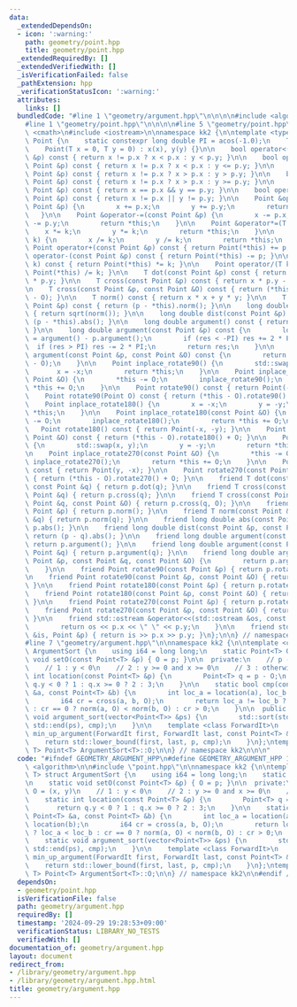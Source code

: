 ```yaml
---
data:
  _extendedDependsOn:
  - icon: ':warning:'
    path: geometry/point.hpp
    title: geometry/point.hpp
  _extendedRequiredBy: []
  _extendedVerifiedWith: []
  _isVerificationFailed: false
  _pathExtension: hpp
  _verificationStatusIcon: ':warning:'
  attributes:
    links: []
  bundledCode: "#line 1 \"geometry/argument.hpp\"\n\n\n\n#include <algorithm>\n\n\
    #line 1 \"geometry/point.hpp\"\n\n\n\n#line 5 \"geometry/point.hpp\"\n#include\
    \ <cmath>\n#include <iostream>\n\nnamespace kk2 {\n\ntemplate <typename T> struct\
    \ Point {\n    static constexpr long double PI = acos(-1.0);\n    T x, y;\n\n\
    \    Point(T x = 0, T y = 0) : x(x), y(y) {}\n\n    bool operator<(const Point\
    \ &p) const { return x != p.x ? x < p.x : y < p.y; }\n\n    bool operator<=(const\
    \ Point &p) const { return x != p.x ? x < p.x : y <= p.y; }\n\n    bool operator>(const\
    \ Point &p) const { return x != p.x ? x > p.x : y > p.y; }\n\n    bool operator>=(const\
    \ Point &p) const { return x != p.x ? x > p.x : y >= p.y; }\n\n    bool operator==(const\
    \ Point &p) const { return x == p.x && y == p.y; }\n\n    bool operator!=(const\
    \ Point &p) const { return x != p.x || y != p.y; }\n\n    Point &operator+=(const\
    \ Point &p) {\n        x += p.x;\n        y += p.y;\n        return *this;\n \
    \   }\n\n    Point &operator-=(const Point &p) {\n        x -= p.x;\n        y\
    \ -= p.y;\n        return *this;\n    }\n\n    Point &operator*=(T k) {\n    \
    \    x *= k;\n        y *= k;\n        return *this;\n    }\n\n    Point &operator/=(T\
    \ k) {\n        x /= k;\n        y /= k;\n        return *this;\n    }\n\n   \
    \ Point operator+(const Point &p) const { return Point(*this) += p; }\n\n    Point\
    \ operator-(const Point &p) const { return Point(*this) -= p; }\n\n    Point operator*(T\
    \ k) const { return Point(*this) *= k; }\n\n    Point operator/(T k) const { return\
    \ Point(*this) /= k; }\n\n    T dot(const Point &p) const { return x * p.x + y\
    \ * p.y; }\n\n    T cross(const Point &p) const { return x * p.y - y * p.x; }\n\
    \n    T cross(const Point &p, const Point &O) const { return (*this - O).cross(p\
    \ - O); }\n\n    T norm() const { return x * x + y * y; }\n\n    T norm(const\
    \ Point &p) const { return (p - *this).norm(); }\n\n    long double abs() const\
    \ { return sqrt(norm()); }\n\n    long double dist(const Point &p) const { return\
    \ (p - *this).abs(); }\n\n    long double argument() const { return atan2(y, x);\
    \ }\n\n    long double argument(const Point &p) const {\n        long double res\
    \ = argument() - p.argument();\n        if (res < -PI) res += 2 * PI;\n      \
    \  if (res > PI) res -= 2 * PI;\n        return res;\n    }\n\n    long double\
    \ argument(const Point &p, const Point &O) const {\n        return (*this - O).argument(p\
    \ - O);\n    }\n\n    Point inplace_rotate90() {\n        std::swap(x, y);\n \
    \       x = -x;\n        return *this;\n    }\n\n    Point inplace_rotate90(const\
    \ Point &O) {\n        *this -= O;\n        inplace_rotate90();\n        return\
    \ *this += O;\n    }\n\n    Point rotate90() const { return Point(-y, x); }\n\n\
    \    Point rotate90(Point O) const { return (*this - O).rotate90() + O; }\n\n\
    \    Point inplace_rotate180() {\n        x = -x;\n        y = -y;\n        return\
    \ *this;\n    }\n\n    Point inplace_rotate180(const Point &O) {\n        *this\
    \ -= O;\n        inplace_rotate180();\n        return *this += O;\n    }\n\n \
    \   Point rotate180() const { return Point(-x, -y); }\n\n    Point rotate180(const\
    \ Point &O) const { return (*this - O).rotate180() + O; }\n\n    Point inplace_rotate270()\
    \ {\n        std::swap(x, y);\n        y = -y;\n        return *this;\n    }\n\
    \n    Point inplace_rotate270(const Point &O) {\n        *this -= O;\n       \
    \ inplace_rotate270();\n        return *this += O;\n    }\n\n    Point rotate270()\
    \ const { return Point(y, -x); }\n\n    Point rotate270(const Point &O) const\
    \ { return (*this - O).rotate270() + O; }\n\n    friend T dot(const Point &p,\
    \ const Point &q) { return p.dot(q); }\n\n    friend T cross(const Point &p, const\
    \ Point &q) { return p.cross(q); }\n\n    friend T cross(const Point &p, const\
    \ Point &q, const Point &O) { return p.cross(q, O); }\n\n    friend T norm(const\
    \ Point &p) { return p.norm(); }\n\n    friend T norm(const Point &p, const Point\
    \ &q) { return p.norm(q); }\n\n    friend long double abs(const Point &p) { return\
    \ p.abs(); }\n\n    friend long double dist(const Point &p, const Point &q) {\
    \ return (p - q).abs(); }\n\n    friend long double argument(const Point &p) {\
    \ return p.argument(); }\n\n    friend long double argument(const Point &p, const\
    \ Point &q) { return p.argument(q); }\n\n    friend long double argument(const\
    \ Point &p, const Point &q, const Point &O) {\n        return p.argument(q, O);\n\
    \    }\n\n    friend Point rotate90(const Point &p) { return p.rotate90(); }\n\
    \n    friend Point rotate90(const Point &p, const Point &O) { return p.rotate90(O);\
    \ }\n\n    friend Point rotate180(const Point &p) { return p.rotate180(); }\n\n\
    \    friend Point rotate180(const Point &p, const Point &O) { return p.rotate180(O);\
    \ }\n\n    friend Point rotate270(const Point &p) { return p.rotate270(); }\n\n\
    \    friend Point rotate270(const Point &p, const Point &O) { return p.rotate270(O);\
    \ }\n\n    friend std::ostream &operator<<(std::ostream &os, const Point &p) {\n\
    \        return os << p.x << \" \" << p.y;\n    }\n\n    friend std::istream &operator>>(std::istream\
    \ &is, Point &p) { return is >> p.x >> p.y; }\n};\n\n} // namespace kk2\n\n\n\
    #line 7 \"geometry/argument.hpp\"\n\nnamespace kk2 {\n\ntemplate <class T> struct\
    \ ArgumentSort {\n    using i64 = long long;\n    static Point<T> O;\n\n    static\
    \ void setO(const Point<T> &p) { O = p; }\n\n  private:\n    // p - O = (x, y)\n\
    \    // 1 : y < 0\n    // 2 : y >= 0 and x >= 0\n    // 3 : otherwise\n    static\
    \ int location(const Point<T> &p) {\n        Point<T> q = p - O;\n        return\
    \ q.y < 0 ? 1 : q.x >= 0 ? 2 : 3;\n    }\n\n    static bool cmp(const Point<T>\
    \ &a, const Point<T> &b) {\n        int loc_a = location(a), loc_b = location(b);\n\
    \        i64 cr = cross(a, b, O);\n        return loc_a != loc_b ? loc_a < loc_b\
    \ : cr == 0 ? norm(a, O) < norm(b, O) : cr > 0;\n    }\n\n  public:\n    static\
    \ void argument_sort(vector<Point<T>> &ps) {\n        std::sort(std::begin(ps),\
    \ std::end(ps), cmp);\n    }\n\n    template <class ForwardIt>\n    static ForwardIt\
    \ min_up_argument(ForwardIt first, ForwardIt last, const Point<T> &p) {\n    \
    \    return std::lower_bound(first, last, p, cmp);\n    }\n};\ntemplate <class\
    \ T> Point<T> ArgumentSort<T>::O;\n\n} // namespace kk2\n\n\n"
  code: "#ifndef GEOMETRY_ARGUMENT_HPP\n#define GEOMETRY_ARGUMENT_HPP 1\n\n#include\
    \ <algorithm>\n\n#include \"point.hpp\"\n\nnamespace kk2 {\n\ntemplate <class\
    \ T> struct ArgumentSort {\n    using i64 = long long;\n    static Point<T> O;\n\
    \n    static void setO(const Point<T> &p) { O = p; }\n\n  private:\n    // p -\
    \ O = (x, y)\n    // 1 : y < 0\n    // 2 : y >= 0 and x >= 0\n    // 3 : otherwise\n\
    \    static int location(const Point<T> &p) {\n        Point<T> q = p - O;\n \
    \       return q.y < 0 ? 1 : q.x >= 0 ? 2 : 3;\n    }\n\n    static bool cmp(const\
    \ Point<T> &a, const Point<T> &b) {\n        int loc_a = location(a), loc_b =\
    \ location(b);\n        i64 cr = cross(a, b, O);\n        return loc_a != loc_b\
    \ ? loc_a < loc_b : cr == 0 ? norm(a, O) < norm(b, O) : cr > 0;\n    }\n\n  public:\n\
    \    static void argument_sort(vector<Point<T>> &ps) {\n        std::sort(std::begin(ps),\
    \ std::end(ps), cmp);\n    }\n\n    template <class ForwardIt>\n    static ForwardIt\
    \ min_up_argument(ForwardIt first, ForwardIt last, const Point<T> &p) {\n    \
    \    return std::lower_bound(first, last, p, cmp);\n    }\n};\ntemplate <class\
    \ T> Point<T> ArgumentSort<T>::O;\n\n} // namespace kk2\n\n#endif // GEOMETRY_ARGUMENT_HPP\n"
  dependsOn:
  - geometry/point.hpp
  isVerificationFile: false
  path: geometry/argument.hpp
  requiredBy: []
  timestamp: '2024-09-29 19:28:53+09:00'
  verificationStatus: LIBRARY_NO_TESTS
  verifiedWith: []
documentation_of: geometry/argument.hpp
layout: document
redirect_from:
- /library/geometry/argument.hpp
- /library/geometry/argument.hpp.html
title: geometry/argument.hpp
---
```

